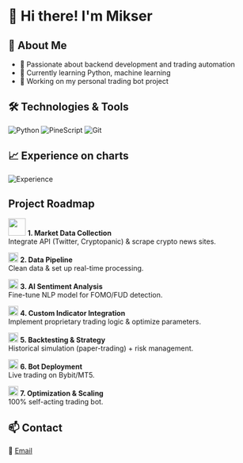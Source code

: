# 👋 Hi there! I'm Mikser

## 🚀 About Me
- 🎯 Passionate about backend development and trading automation
- 🧠 Currently learning Python, machine learning
- 💼 Working on my personal trading bot project

## 🛠️ Technologies & Tools
![Python](https://img.shields.io/badge/Python-3670A0?style=for-the-badge&logo=python&logoColor=ffdd54)
![PineScript](https://img.shields.io/badge/Pine_Script-008000?style=for-the-badge&logo=tradingview&logoColor=white)
![Git](https://img.shields.io/badge/Git-F05032?style=for-the-badge&logo=git&logoColor=white)

## 📈 Experience on charts
![Experience](https://img.shields.io/badge/EXPERIENCE_ON_CHARTS-710_DAYS-blue?style=for-the-badge&logo=tradingview)

##  Project Roadmap  
<img src="https://media0.giphy.com/media/CaS9NNso512WJ4po0t/giphy.gif" width="35"> **1. Market Data Collection**  
Integrate API (Twitter, Cryptopanic) & scrape crypto news sites.

<img src="https://media.giphy.com/media/3o7bu3XilJ5BOiSGic/giphy.gif" width="20" height="20"> **2. Data Pipeline**  
Clean data & set up real-time processing.  

<img src="https://media.giphy.com/media/3o7bu3XilJ5BOiSGic/giphy.gif" width="20" height="20"> **3. AI Sentiment Analysis**  
Fine-tune NLP model for FOMO/FUD detection.  

<img src="https://media.giphy.com/media/3o7bu3XilJ5BOiSGic/giphy.gif" width="20" height="20"> **4. Custom Indicator Integration**  
Implement proprietary trading logic & optimize parameters.  

<img src="https://media.giphy.com/media/3o7bu3XilJ5BOiSGic/giphy.gif" width="20" height="20"> **5. Backtesting & Strategy**  
Historical simulation (paper-trading) + risk management.  

<img src="https://media.giphy.com/media/3o7bu3XilJ5BOiSGic/giphy.gif" width="20" height="20"> **6. Bot Deployment**  
Live trading on Bybit/MT5.  

<img src="https://media.giphy.com/media/3o7bu3XilJ5BOiSGic/giphy.gif" width="20" height="20"> **7. Optimization & Scaling**  
100% self-acting trading bot.  

## 📫 Contact
📧 [Email](mailto:mikolaj7894123@gmail.com)


